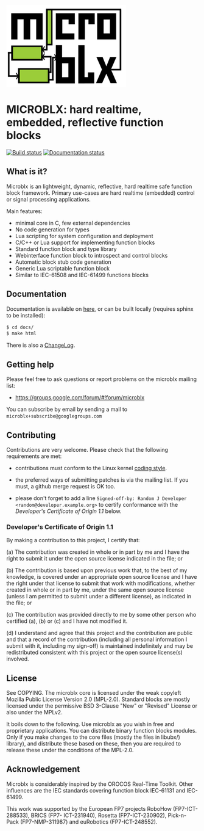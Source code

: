 ![microblx logo](/doc/source/figures/microblx-logo.png)

MICROBLX: hard realtime, embedded, reflective function blocks
=============================================================

[![Build status](https://travis-ci.org/kmarkus/microblx.svg?branch=master)](https://travis-ci.org/kmarkus/microblx)
[![Documentation status](https://readthedocs.org/projects/microblx/badge/?version=latest)](http://microblx.readthedocs.io/?badge=latest)

What is it?
-----------

Microblx is an lightweight, dynamic, reflective, hard realtime safe
function block framework. Primary use-cases are hard realtime
(embedded) control or signal processing applications.

Main features:

 - minimal core in C, few external dependencies
 - No code generation for types
 - Lua scripting for system configuration and deployment
 - C/C++ or Lua support for implementing function blocks
 - Standard function block and type library
 - Webinterface function block to introspect and control blocks
 - Automatic block stub code generation
 - Generic Lua scriptable function block
 - Similar to IEC-61508 and IEC-61499 functions blocks

Documentation
-------------

Documentation is available on [here](https://microblx.readthedocs.io),
or can be built locally (requires sphinx to be installed):

```bash
$ cd docs/
$ make html
```

There is also a [ChangeLog](/API_Changes.md).

Getting help
------------

Please feel free to ask questions or report problems on the microblx
mailing list:

- https://groups.google.com/forum/#!forum/microblx

You can subscribe by email by sending a mail to
`microblx+subscribe@googlegroups.com`

Contributing
------------

Contributions are very welcome. Please check that the following
requirements are met:

- contributions must conform to the Linux kernel [coding
style](https://www.kernel.org/doc/html/latest/process/coding-style.html).

- the preferred ways of submitting patches is via the mailing list. If
  you must, a github merge request is OK too.

- please don't forget to add a line
  `Signed-off-by: Random J Developer <random@developer.example.org>`
  to certify conformance with the *Developer's Certificate of Origin
  1.1* below.

### Developer's Certificate of Origin 1.1

By making a contribution to this project, I certify that:

(a) The contribution was created in whole or in part by me and I
    have the right to submit it under the open source license
    indicated in the file; or

(b) The contribution is based upon previous work that, to the best
    of my knowledge, is covered under an appropriate open source
    license and I have the right under that license to submit that
    work with modifications, whether created in whole or in part
    by me, under the same open source license (unless I am
    permitted to submit under a different license), as indicated
    in the file; or

(c) The contribution was provided directly to me by some other
    person who certified (a), (b) or (c) and I have not modified
    it.

(d) I understand and agree that this project and the contribution
    are public and that a record of the contribution (including all
    personal information I submit with it, including my sign-off) is
    maintained indefinitely and may be redistributed consistent with
    this project or the open source license(s) involved.


License
-------

See COPYING. The microblx core is licensed under the weak copyleft
Mozilla Public License Version 2.0 (MPL-2.0). Standard blocks are
mostly licensed under the permissive BSD 3-Clause "New" or "Revised"
License or also under the MPLv2.

It boils down to the following. Use microblx as you wish in free and
proprietary applications. You can distribute binary function blocks
modules. Only if you make changes to the core files (mostly the files
in libubx/) library), and distribute these based on these, then you
are required to release these under the conditions of the MPL-2.0.


Acknowledgement
---------------

Microblx is considerably inspired by the OROCOS Real-Time
Toolkit. Other influences are the IEC standards covering function
block IEC-61131 and IEC-61499.

This work was supported by the European FP7 projects RoboHow
(FP7-ICT-288533), BRICS (FP7- ICT-231940), Rosetta (FP7-ICT-230902),
Pick-n-Pack (FP7-NMP-311987) and euRobotics (FP7-ICT-248552).
